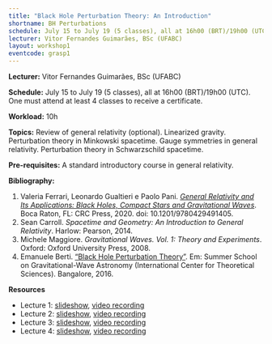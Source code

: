 ```yaml
---
title: "Black Hole Perturbation Theory: An Introduction"
shortname: BH Perturbations
schedule: July 15 to July 19 (5 classes), all at 16h00 (BRT)/19h00 (UTC)
lecturer: Vitor Fernandes Guimarães, BSc (UFABC)
layout: workshop1
eventcode: grasp1
---
```


**Lecturer:** Vitor Fernandes Guimarães, BSc (UFABC)

**Schedule:** July 15 to July 19 (5 classes), all at 16h00 (BRT)/19h00 (UTC). One must attend at least 4 classes to receive a certificate.

**Workload:** 10h

**Topics:** Review of general relativity (optional). Linearized gravity. Perturbation theory in Minkowski spacetime. Gauge symmetries in general relativity. Perturbation theory in Schwarzschild spacetime.

**Pre-requisites:** A standard introductory course in general relativity.

**Bibliography:**

1. Valeria Ferrari, Leonardo Gualtieri e Paolo Pani. [*General Relativity and Its Applications: Black Holes, Compact Stars and Gravitational Waves*](https://doi.org/10.1201/9780429491405). Boca Raton, FL: CRC Press, 2020. doi: 10.1201/9780429491405.
2. Sean Carroll. *Spacetime and Geometry: An Introduction to General Relativity*. Harlow: Pearson, 2014.
3. Michele Maggiore. *Gravitational Waves. Vol. 1: Theory and Experiments*. Oxford: Oxford University Press, 2008.
4. Emanuele Berti. [“Black Hole Perturbation Theory”](https://www.icts.res.in/event/page/3071). Em: Summer School on Gravitational-Wave Astronomy (International Center for Theoretical Sciences). Bangalore, 2016.

**Resources**

* Lecture 1: [slideshow](https://graspschool.github.io/2024/files/BHPT_Lecture_1.pdf), [video recording](https://drive.google.com/file/d/1YyTDUvY_K8Bj5PvfeVvISsdFSJTANv8e/view?usp=sharing)
* Lecture 2: [slideshow](https://graspschool.github.io/2024/files/BHPT_Lecture_2.pdf), [video recording](https://drive.google.com/file/d/1-7oGgP2O5LYXCs8Ihmntd6ck2HTKGoZ_/view?usp=sharing)
* Lecture 3: [slideshow](https://graspschool.github.io/2024/files/BHPT_Lecture_3.pdf), [video recording](https://drive.google.com/file/d/1LKjNcMdJADb51LXe0_aReaUX3hc9WjQP/view?usp=sharing)
* Lecture 4: [slideshow](https://graspschool.github.io/2024/files/BHPT_Lecture_4.pdf), [video recording](https://drive.google.com/file/d/1qzXyehQyPczbqbLsR3WVVbLSXAOHTb45/view?usp=sharing)
